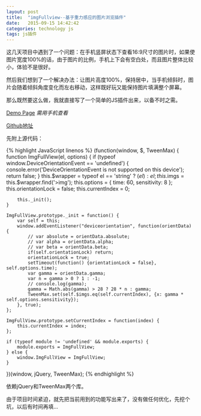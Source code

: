 ```yaml
---
layout: post
title:  "imgFullview--基于重力感应的图片浏览插件"
date:   2015-09-15 14:42:42
categories: technology js
tags: js插件
---
```


这几天项目中遇到了一个问题：在手机竖屏状态下查看16:9尺寸的图片时，如果使图片宽度100%的话，由于图片的比例，手机上下会有空白处，而且图片整体比较小，体验不是很好。

然后我们想到了一个解决办法：让图片高度100%，保持居中，当手机倾斜时，图片会随着倾斜角度变化而左右移动，这样既好玩又能保持图片填满整个屏幕。

那么既然要这么做，我就直接写了一个简单的JS插件出来，以备不时之需。

[Demo Page](/demo/2015-09-15-imgFullview/) *需用手机查看*

[Github地址](https://github.com/BowenZ/imgFullView)

先附上源代码：

{% highlight JavaScript linenos %}
(function(window, $, TweenMax) {
    function ImgFullView(el, options) {
    	if (typeof window.DeviceOrientationEvent == 'undefined') {
    		console.error('DeviceOrientationEvent is not supported on this device');
    		return false;
    	}
        this.$wrapper = typeof el == 'string' ? $(el) : el;
        this.$imgs = this.$wrapper.find('>img');
        this.options = {
        	time: 60,
        	sensitivity: 8
        };
        this.orientationLock = false;
        this.currentIndex = 0;

        this._init();
    }

    ImgFullView.prototype._init = function() {
    	var self = this;
    	window.addEventListener("deviceorientation", function(orientData) {
            // var absolute = orientData.absolute;
            // var alpha = orientData.alpha;
            // var beta = orientData.beta;
            if(self.orientationLock) return;
            orientationLock = true;
            setTimeout(function() {orientationLock = false}, self.options.time);
            var gamma = orientData.gamma;
            var n = gamma > 0 ? 1 : -1;
            // console.log(gamma);
            gamma = Math.abs(gamma) > 28 ? 28 * n : gamma;
            TweenMax.set(self.$imgs.eq(self.currentIndex), {x: gamma * self.options.sensitivity});
        }, true);
    };

    ImgFullView.prototype.setCurrentIndex = function(index) {
    	this.currentIndex = index;
    };

    if (typeof module != 'undefined' && module.exports) {
        module.exports = ImgFullView;
    } else {
        window.ImgFullView = ImgFullView;
    }
})(window, jQuery, TweenMax);
{% endhighlight %}

依赖jQuery和TweenMax两个库。

由于项目时间紧迫，就先把当前用到的功能写出来了，没有做任何优化，先挖个坑，以后有时间再填...